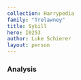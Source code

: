 ```yaml
---
collection: Harrypedia
family: "Trelawney"
title: Sybill
hero: I0253
author: Luke Schierer
layout: person
---
```


### Analysis
